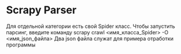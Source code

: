 # Scrapy Parser

Для отдельной категории есть свой Spider класс.
Чтобы запустить парсинг, введите команду scrapy crawl <имя_класса_Spider> -O <имя_json_файла>
Два json файла служат для примера отработки программы
